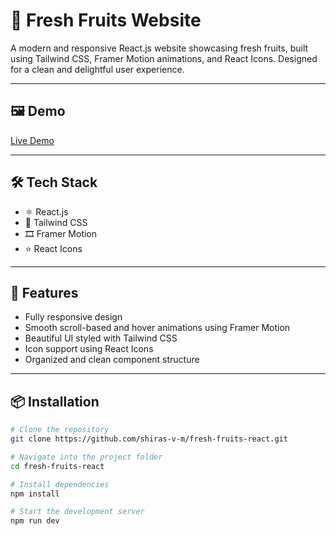 # 🍓 Fresh Fruits Website

A modern and responsive React.js website showcasing fresh fruits, built using Tailwind CSS, Framer Motion animations, and React Icons. Designed for a clean and delightful user experience.

---

## 🖼️ Demo

[Live Demo](https://svm-fresh-fruits.netlify.app/) <!-- replace with actual link -->

---

## 🛠️ Tech Stack

- ⚛️ React.js
- 💨 Tailwind CSS
- 🎞️ Framer Motion
- ⭐ React Icons

---

## 📸 Features

- Fully responsive design
- Smooth scroll-based and hover animations using Framer Motion
- Beautiful UI styled with Tailwind CSS
- Icon support using React Icons
- Organized and clean component structure

---

## 📦 Installation

```bash
# Clone the repository
git clone https://github.com/shiras-v-m/fresh-fruits-react.git

# Navigate into the project folder
cd fresh-fruits-react

# Install dependencies
npm install

# Start the development server
npm run dev